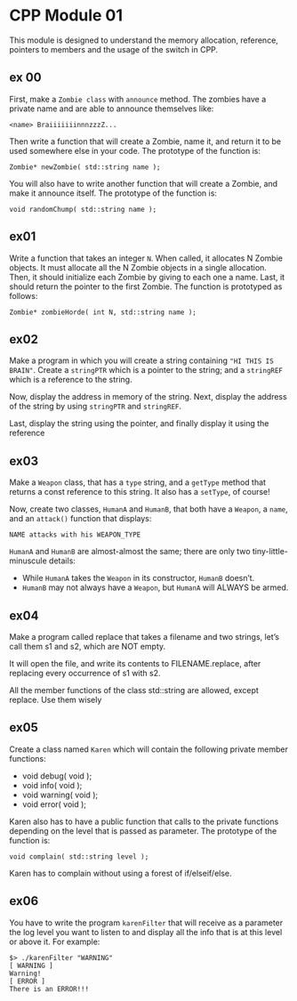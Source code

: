 # CPP Module 01

This module is designed to understand the memory allocation, reference, pointers to members and the usage of the switch in CPP.

## ex 00

First, make a `Zombie class` with `announce` method. The zombies have a private name and are able to announce
themselves like:

    <name> BraiiiiiiinnnzzzZ...

Then write a function that will create a Zombie, name it, and return it to be
used somewhere else in your code. The prototype of the function is:

`Zombie* newZombie( std::string name );`

You will also have to write another function that will create a Zombie, and make it
announce itself. The prototype of the function is:

`void randomChump( std::string name );`

## ex01

Write a function that takes an integer `N`. When called, it allocates N Zombie objects.
It must allocate all the N Zombie objects in a single allocation. Then, it should initialize
each Zombie by giving to each one a name. Last, it should return the pointer to the first
Zombie. The function is prototyped as follows:

`Zombie* zombieHorde( int N, std::string name );`

## ex02

Make a program in which you will create a string containing `"HI THIS IS BRAIN"`.
Create a `stringPTR` which is a pointer to the string; and a `stringREF` which is a reference
to the string.

Now, display the address in memory of the string. Next, display the address of the
string by using `stringPTR` and `stringREF`.

Last, display the string using the pointer, and finally display it using the reference

## ex03

Make a `Weapon` class, that has a `type` string, and a `getType` method that returns a
const reference to this string. It also has a `setType`, of course!

Now, create two classes, `HumanA` and `HumanB`, that both have a `Weapon`, a `name`, and
an `attack()` function that displays:

`NAME attacks with his WEAPON_TYPE`

`HumanA` and `HumanB` are almost-almost the same; there are only two tiny-little-minuscule
details:

* While `HumanA` takes the `Weapon` in its constructor, `HumanB` doesn’t.
* `HumanB` may not always have a `Weapon`, but `HumanA` will ALWAYS be armed.

## ex04

Make a program called replace that takes a filename and two strings, let’s call them
s1 and s2, which are NOT empty.

It will open the file, and write its contents to FILENAME.replace, after replacing
every occurrence of s1 with s2.

All the member functions of the class std::string are allowed, except replace. Use
them wisely

## ex05

Create a class named `Karen` which will contain the following private member functions:
* void debug( void );
* void info( void );
* void warning( void );
* void error( void );

Karen also has to have a public function that calls to the private functions depending
on the level that is passed as parameter. The prototype of the function is:

`void complain( std::string level );`

Karen has to complain without using a forest of if/elseif/else.

## ex06

You have to write the program `karenFilter` that will receive as a parameter the log
level you want to listen to and display all the info that is at this level or above it. For
example:

```
$> ./karenFilter "WARNING"
[ WARNING ]
Warning!
[ ERROR ]
There is an ERROR!!!
```